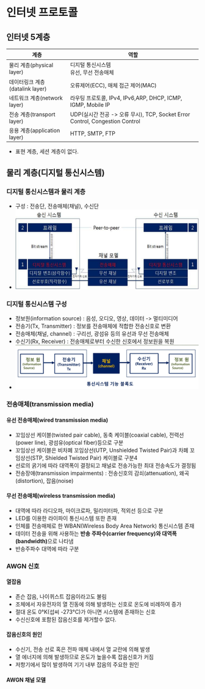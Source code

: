 # 인터넷 프로토콜
## 인터넷 5계층
|계층|역할|
|-----|-----|
|물리 계층(physical layer)|디지털 통신시스템<br>유선, 무선 전송매체|
|데이터링크 계층(datalink layer)|오류제어(ECC), 매체 접근 제어(MAC)|
|네트워크 계층(network layer)|라우팅 프로토콜, IPv4, IPv6,ARP, DHCP, ICMP, IGMP, Mobile IP|
|전송 계층(transport layer)|UDP(실시간 전공 -> 오류 무시), TCP, Socket Error Control, Congestion Control|
|응용 계층(application layer)|HTTP, SMTP, FTP|

- 표현 계층, 세션 계층이 없다.

## 물리 계층(디지털 통신시스템)
### 디지털 통신시스템과 물리 계층
- 구성 : 전송단, 전송매체(채널), 수신단
- ![물리계층 구조](https://github.com/kimseungdeok/2021_2_JNU/blob/main/Computer_Network/images/physical_layer_structure.jpg)
### 디지털 통신시스템 구성
- 정보원(information source) : 음성, 오디오, 영상, 데이터 -> 멀티미디어
- 전송기(Tx, Transmitter) : 정보를 전송매체에 적합한 전송신호로 변환
- 전송매체(채널, channel) : 구리선, 광섬유 등의 유선과 무선 전송매체
- 수신기(Rx, Receiver) : 전송매체로부터 수신한 신호에서 정보원을 복원
- ![통신시스템 기능 블록도](https://github.com/kimseungdeok/2021_2_JNU/blob/main/Computer_Network/images/Communication_system_functional_block.jpg)
### 전송매체(transmission media)
#### 유선 전송매체(wired transmission media)
- 꼬임상선 케이블(twisted pair cable), 동축 케이블(coaxial cable), 전력선(power line), 광섬유(optical fiber)등으로 구분
- 꼬임상선 케이블은 비차폐 꼬임상선(UTP, Unshielded Twisted Pair)과 차폐 꼬임상선(STP, Shielded Twisted Pair) 케이블로 구분4
- 선로의 굵기에 따라 대역폭이 결정되고 채널로 전송가능한 최대 전송속도가 결정됨
- 전송장애(transmission impairments) : 전송신호의 감쇠(attenuation), 왜곡(distortion), 잡음(noise)
#### 무선 전송매체(wireless transmission media)
- 대역에 따라 라디오파, 마이크로파, 밀리미터파, 적외선 등으로 구분
- LED를 이용한 라이파이 통신시스템 또한 존재
- 인체를 전송매체로 한 WBAN(Wireless Body Area Network) 통신시스템 존재
- 데이터 전송을 위해 사용하는 <b>반송 주파수(carrier frequency)와 대역폭(bandwidth)</b>으로 나타냄
- 반송주파수 대역에 따라 구분

### AWGN 신호
#### 열잡음
- 존슨 잡음, 나이퀴스트 잡음이라고도 불림
- 조체에서 자유전자의 열 진동에 의해 발생하는 신호로 온도에 비례하여 증가
- 절대 온도 0°K(섭씨 -273°C)가 아니면 시스템에 존재하는 신호
- 수신신호에 포함된 잡음신호를 제거할수 없다.
#### 잡음신호의 원인
- 수신기, 전송 선로 혹은 전파 매체 내에서 열 교란에 의해 발생
- 열 에너지에 의해 발생하므로 온도가 높을수록 잡음신호가 커짐
- 저항기에서 많이 발생하여 기기 내부 잡음의 주요한 원인

#### AWGN 채널 모델
